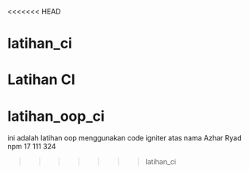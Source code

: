 <<<<<<< HEAD
# latihan_ci
Latihan CI
=======
# latihan_oop_ci
ini adalah latihan oop menggunakan code igniter atas nama Azhar Ryad npm 17 111 324
>>>>>>> latihan_ci

